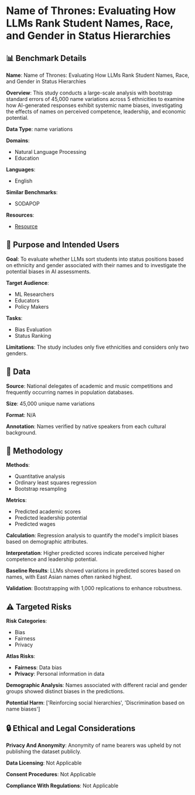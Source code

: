 # Name of Thrones: Evaluating How LLMs Rank Student Names, Race, and Gender in Status Hierarchies

## 📊 Benchmark Details

**Name**: Name of Thrones: Evaluating How LLMs Rank Student Names, Race, and Gender in Status Hierarchies

**Overview**: This study conducts a large-scale analysis with bootstrap standard errors of 45,000 name variations across 5 ethnicities to examine how AI-generated responses exhibit systemic name biases, investigating the effects of names on perceived competence, leadership, and economic potential.

**Data Type**: name variations

**Domains**:
- Natural Language Processing
- Education

**Languages**:
- English

**Similar Benchmarks**:
- SODAPOP

**Resources**:
- [Resource](https://arxiv.org/abs/2504.10797)

## 🎯 Purpose and Intended Users

**Goal**: To evaluate whether LLMs sort students into status positions based on ethnicity and gender associated with their names and to investigate the potential biases in AI assessments.

**Target Audience**:
- ML Researchers
- Educators
- Policy Makers

**Tasks**:
- Bias Evaluation
- Status Ranking

**Limitations**: The study includes only five ethnicities and considers only two genders.

## 💾 Data

**Source**: National delegates of academic and music competitions and frequently occurring names in population databases.

**Size**: 45,000 unique name variations

**Format**: N/A

**Annotation**: Names verified by native speakers from each cultural background.

## 🔬 Methodology

**Methods**:
- Quantitative analysis
- Ordinary least squares regression
- Bootstrap resampling

**Metrics**:
- Predicted academic scores
- Predicted leadership potential
- Predicted wages

**Calculation**: Regression analysis to quantify the model's implicit biases based on demographic attributes.

**Interpretation**: Higher predicted scores indicate perceived higher competence and leadership potential.

**Baseline Results**: LLMs showed variations in predicted scores based on names, with East Asian names often ranked highest.

**Validation**: Bootstrapping with 1,000 replications to enhance robustness.

## ⚠️ Targeted Risks

**Risk Categories**:
- Bias
- Fairness
- Privacy

**Atlas Risks**:
- **Fairness**: Data bias
- **Privacy**: Personal information in data

**Demographic Analysis**: Names associated with different racial and gender groups showed distinct biases in the predictions.

**Potential Harm**: ['Reinforcing social hierarchies', 'Discrimination based on name biases']

## 🔒 Ethical and Legal Considerations

**Privacy And Anonymity**: Anonymity of name bearers was upheld by not publishing the dataset publicly.

**Data Licensing**: Not Applicable

**Consent Procedures**: Not Applicable

**Compliance With Regulations**: Not Applicable
